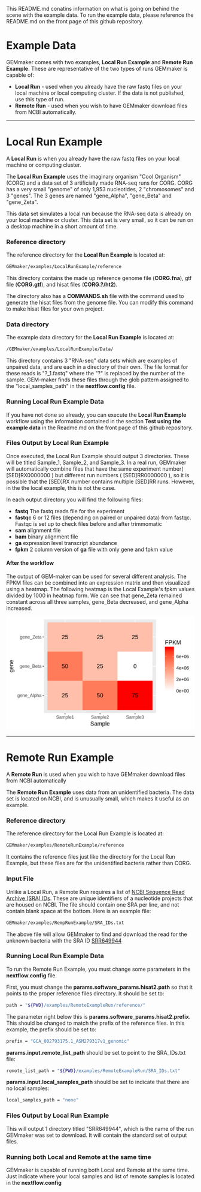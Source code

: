 This README.md conatins information on what is going on behind the scene with the example data. To run the example data, please reference the README.md on the front page of this github repository.


# Example Data

GEMmaker comes with two examples, **Local Run Example** and **Remote Run Example**. These are representative of the two types of runs GEMmaker is capable of:
* **Local Run** - used when you already have the raw fastq files on your local machine or local computing cluster. If the data is not published, use this type of run.
* **Remote Run** - used when you wish to have GEMmaker download files from NCBI automatically.

---

# Local Run Example
A **Local Run** is when you already have the raw fastq files on your local machine or computing cluster.

The **Local Run Example** uses the imaginary organism "Cool Organism" (CORG) and a data set of 3 artificially made RNA-seq runs for CORG. CORG has a very small "genome" of only 1,953 nucleotides, 2 "chromosomes" and 3 "genes". The 3 genes are named "gene\_Alpha", "gene\_Beta" and "gene\_Zeta".

This data set simulates a local run because the RNA-seq data is already on your local machine or cluster. This data set is very small, so it can be run on a desktop machine in a short amount of time.

### Reference directory
The reference directory for the **Local Run Example** is located at:
```bash
GEMmaker/examples/LocalRunExample/reference
```
This directory contains the made up reference genome file (**CORG.fna**), gtf file (**CORG.gtf**), and hisat files (**CORG.?/ht2**).

The directory also has a **COMMANDS.sh** file with the command used to generate the hisat files from the genome file. You can modify this command to make hisat files for your own project.

### Data directory
The example data directory for the **Local Run Example** is located at:  
```bash
/GEMmaker/examples/LocalRunExample/Data/
```
This directory contains 3 "RNA-seq" data sets which are examples of unpaired data, and are each in a directory of their own. The file format for these reads is "?\_1.fastq" where the "?" is replaced by the number of the sample. GEM-maker finds these files through the glob pattern assigned to the "local\_samples\_path" in the **nextflow.config** file.

### Running Local Run Example Data
If you have not done so already, you can execute the **Local Run Example** workflow using the information contained in the section **Test using the example data** in the Readme.md on the front page of this github repository.

### Files Output by Local Run Example
Once executed, the Local Run Example should output 3 directories. These will be titled Sample_1, Sample_2, and Sample_3. In a real run, GEMmaker will automatically combine files that have the same experiment number( \[SED\]RX0000000 ) but different run numbers ( \[SED\]RR0000000 ), so it is possible that the \[SED\]RX number contains multiple \[SED\]RR runs. However, in the the local example, this is not the case.

In each output directory you will find the following files:
- **fastq**   The fastq reads file for the experiment
- **fastqc**  6 or 12 files (depending on paired or unpaired data) from fastqc. Fastqc is set up to check files before and after trimmomatic
- **sam**  alignment file
- **bam**   binary alignment file
- **ga**  expression level transcript abundance
- **fpkm**  2 column version of **ga** file with only gene and fpkm value

#### After the workflow

The output of GEM-maker can be used for several different analysis. The FPKM files can be combined into an expression matrix and then visualized using a heatmap. The following heatmap is the Local Example's fpkm values divided by 1000 in heatmap form. We can see that gene_Zeta remained constant across all three samples, gene_Beta decreased, and gene_Alpha increased.

![heatmap](../images/heatmap.png)

---
# Remote Run Example
A **Remote Run** is used when you wish to have GEMmaker download files from NCBI automatically

The **Remote Run Example** uses data from an unidentified bacteria. The data set is located on NCBI, and is unusually small, which makes it useful as an example.

### Reference directory
The reference directory for the Local Run Example is located at:
```bash
GEMmaker/examples/RemoteRunExample/reference
```
It contains the reference files just like the directory for the Local Run Example, but these files are for the unidentified bacteria rather than CORG.

### Input File
Unlike a Local Run, a Remote Run requires a list of [NCBI Sequence Read Archive (SRA) IDs](https://www.ncbi.nlm.nih.gov/sra). These are unique identifiers of a nucleotide projects that are housed on NCBI. The file should contain one SRA per line, and not contain blank space at the bottom. Here is an example file:
```bash
GEMmaker/examples/RempRunExample/SRA_IDs.txt
```
The above file will allow GEMmaker to find and download the read for the unknown bacteria with the SRA ID [SRR649944](https://www.ncbi.nlm.nih.gov/sra/SRR649944/)
### Running Local Run Example Data
To run the Remote Run Example, you must change some parameters in the **nextflow.config** file.

First, you must change the **params.software_params.hisat2.path** so that it points to the proper reference files directory. It should be set to:
```bash
path = "${PWD}/examples/RemoteExampleRun/reference/"
```
The parameter right below this is **params.software_params.hisat2.prefix**. This should be changed to match the prefix of the reference files. In this example, the prefix should be set to:
```bash
prefix = "GCA_002793175.1_ASM279317v1_genomic"
```

**params.input.remote_list_path** should be set to point to the SRA_IDs.txt file:
```bash
remote_list_path = "${PWD}/examples/RemoteExampleRun/SRA_IDs.txt"
```  
**params.input.local_samples_path** should be set to indicate that there are no local samples:
```bash
local_samples_path = "none"
```
### Files Output by Local Run Example
This will output 1 directory titled "SRR649944", which is the name of the run GEMmaker was set to download. It will contain the standard set of output files.

### Running both Local and Remote at the same time
GEMmaker is capable of running both Local and Remote at the same time. Just indicate where your local samples and list of remote samples is located in the **nextflow.config**
